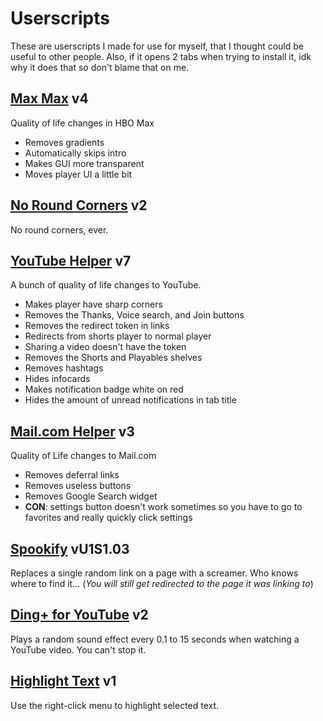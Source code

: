 # Userscripts

These are userscripts I made for use for myself, that I thought could be useful to other people.
Also, if it opens 2 tabs when trying to install it, idk why it does that so don't blame that on me.

## [Max Max](https://github.com/ccn0/userscripts/raw/main/scripts/maxmax.user.js) v4

Quality of life changes in HBO Max

* Removes gradients
* Automatically skips intro
* Makes GUI more transparent
* Moves player UI a little bit

## [No Round Corners](https://github.com/ccn0/userscripts/raw/main/scripts/noroundcorners.user.js) v2

No round corners, ever.

## [YouTube Helper](https://github.com/ccn0/userscripts/raw/main/scripts/youtubehelper.user.js) v7

A bunch of quality of life changes to YouTube.

* Makes player have sharp corners
* Removes the Thanks, Voice search, and Join buttons
* Removes the redirect token in links
* Redirects from shorts player to normal player
* Sharing a video doesn't have the token
* Removes the Shorts and Playables shelves
* Removes hashtags
* Hides infocards
* Makes notification badge white on red
* Hides the amount of unread notifications in tab title
  
## [Mail.com Helper](https://github.com/ccn0/userscripts/raw/main/scripts/mailcomhelper.user.js) v3

Quality of Life changes to Mail.com

* Removes deferral links
* Removes useless buttons
* Removes Google Search widget
* **CON**: settings button doesn't work sometimes so you have to go to favorites and really quickly click settings

## [Spookify](https://github.com/ccn0/userscripts/raw/main/scripts/spookify.user.js) vU1S1.03

Replaces a single random link on a page with a screamer. Who knows where to find it...
(*You will still get redirected to the page it was linking to*)

## [Ding+ for YouTube](https://github.com/ccn0/userscripts/raw/main/scripts/dingplus.user.js) v2

Plays a random sound effect every 0.1 to 15 seconds when watching a YouTube video. You can't stop it.

## [Highlight Text](https://github.com/ccn0/userscripts/raw/main/scripts/highlight.user.js) v1

Use the right-click menu to highlight selected text.

